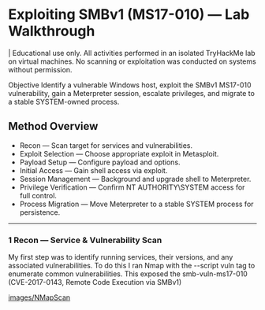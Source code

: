 # Exploiting SMBv1 (MS17-010) — Lab Walkthrough
  | Educational use only. All activities performed in an isolated TryHackMe lab on virtual machines. 
  No scanning or exploitation was conducted on systems without permission.

Objective
Identify a vulnerable Windows host, exploit the SMBv1 MS17-010 vulnerability, gain a Meterpreter session, escalate privileges, and migrate to a stable SYSTEM-owned process.
## Method Overview 	
- Recon — Scan target for services and vulnerabilities.
- Exploit Selection — Choose appropriate exploit in Metasploit.
- Payload Setup — Configure payload and options.
- Initial Access — Gain shell access via exploit.
- Session Management — Background and upgrade shell to Meterpreter.
- Privilege Verification — Confirm NT AUTHORITY\SYSTEM access for full control.
- Process Migration — Move Meterpreter to a stable SYSTEM process for persistence.
---
### 1 Recon — Service & Vulnerability Scan
My first step was to identify running services, their versions, and any associated vulnerabilities.
To do this I ran Nmap with the --script vuln tag to enumerate common vulnerabilities.
This exposed the smb-vuln-ms17-010 (CVE-2017-0143, Remote Code Execution via SMBv1)

[images/NMapScan]()
